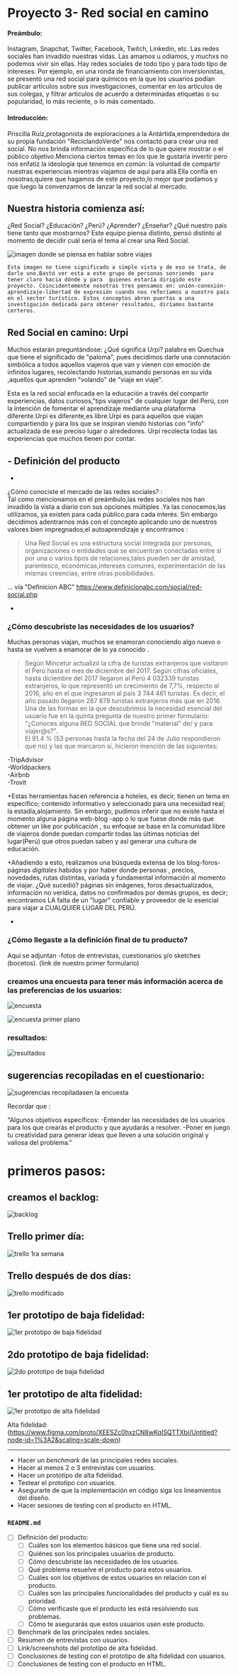 
  # Proyecto 3- Red social en camino 


#### Preámbulo:                                
Instagram, Snapchat, Twitter, Facebook, Twitch, Linkedin, etc. Las redes sociales han invadido nuestras vidas. Las amamos u odiamos, y muchxs no podemos vivir sin ellas. Hay redes sociales de todo tipo y para todo tipo de intereses. Por ejemplo, en una ronda de financiamiento con inversionistas, se presentó una red social para químicos en la que los usuarios podían publicar artículos sobre sus investigaciones, comentar en los artículos de sus colegas, y filtrar artículos de acuerdo a determinadas etiquetas o su popularidad, lo más reciente, o lo más comentado.

#### Introducción:
Priscilla Ruíz,protagonista de exploraciones a la Antártida,emprendedora de su propia fundación "ReciclandoVerde" nos contactó para  crear una red social. No nos brinda información específica de lo que quiere mostrar o el público objetivo.Menciona  ciertos temas en los que le gustaría invertir pero  nos enfatiz la ideología que tenemos en común: la voluntad de compartir nuestras experiencias mientras viajamos de aquí para allá.Ella confía en nosotras,quiere que hagamos de este proyecto,lo mejor que podamos  y que luego la convenzamos de lanzar la red social al mercado.


## Nuestra historia comienza así:
¿Red Social? ¿Educación? ¿Perú? ¿Aprender? ¿Enseñar? ¿Qué nuestro país tiene tanto que mostrarnos?
Este equipo piensa distinto, pensó distinto al momento de decidir cuál sería el tema al crear una Red Social.

  ![imagen donde se piensa en hablar sobre viajes](https://scontent-scl1-1.xx.fbcdn.net/v/t1.15752-9/37421179_1719512124768932_8314206616538841088_n.png?_nc_cat=0&oh=71ccce2d5dedad4a1bb79c894ae6c318&oe=5BCA0EAF)

    Esta imagen no tiene significado a simple vista y de eso se trata, de darle uno.Bastó ver esta a este grupo de personas sonriendo  para tener claro hacia dónde y para  quienes estaría dirigido este proyecto. Coincidentemente nosotras tres pensamos en: unión-conexión-aprendizaje-libertad de expresión cuando nos referíamos a nuestro país en el sector turístico. Estos conceptos abren puertas a una investigación dedicada para obtener resultados, diríamos bastante certeros.
    
## Red Social en camino: Urpi

Muchos estarán preguntándose: ¿Qué significa Urpi? palabra en Quechua que tiene el significado de "paloma", pues decidimos darle una connotación simbólica a todos aquellos viajeros  que van y vienen con emoción de infinitos lugares, recolectando historias,sumando personas en su vida ,aquellos que aprenden "volando" de "viaje en viaje".

Esta es la red social enfocada en la educación a través del compartir experiencias, datos curiosos,"tips viajeros" de cualquier lugar del Perú, con la intención de fomentar el aprendizaje  mediante una plataforma diferente.Urpi es diferente,es libre.Urpi es para aquellos que viajan compartiendo y para los que se inspiran viendo historias con "info" actualizada de ese preciso lugar o alrededores. Urpi recolecta todas las experiencias que muchos tienen por contar.

##            - Definición del producto


-
¿Cómo conociste el mercado de las redes sociales? :   
 Tal como mencionamos en el preámbulo,las redes sociales nos han invadido la vista a diario con sus opciones múltiples .Ya las conocemos,las utilizamos, ya existen para cada público,para cada interés. Sin embargo decidimos adentrarnos más con el concepto aplicando uno de nuestros valores bien impregnados;el autoaprendizaje y encontramos :

 >Una Red Social es una estructura social integrada por personas, organizaciones o entidades que se encuentran conectadas entre sí por una o varios tipos de relaciones,tales pueden ser  de amistad, parentesco, económicas,intereses comunes, experimentación de las mismas creencias, entre otras posibilidades.

... vía "Definicion ABC"
https://www.definicionabc.com/social/red-social.php   


-
### ¿Cómo descubriste las necesidades de los usuarios? 
  Muchas personas viajan, muchos se enamoran conociendo algo nuevo o hasta se vuelven a enamorar de lo ya conocido .
  >Según Mincetur actualizó la cifra de turistas extranjeros que visitaron el Perú hasta el mes de diciembre del 2017. Según cifras oficiales, hasta diciembre del 2017 llegaron al Perú 4 032339 turistas extranjeros, lo que representó un crecimiento de 7,7%, respecto al 2016, año en el que ingresaron al país 3 744 461 turistas. Es decir, el año pasado llegaron 287 878 turistas extranjeros más que en 2016.
 Una de las formas en la que descubrimos la necesidad esencial del usuario fue en la quinta pregunta de nuestro primer formulario:
"¿Conoces alguna RED SOCIAL que brinde "material" de/ y para viajer@s?".  
El 91.4 % (53 personas hasta la fecha del 24 de Julio respondieron que no) y las que marcaron  sí, hicieron mención de las siguientes:

-TripAdvisor  
-Worldpackers  
-Airbnb  
-Trovit

+Estas herramientas hacen referencia a hoteles, es decir, tienen un tema en específico; contenido informativo y seleccionado para una necesidad real; la estadía,alojamiento. Sin embargo, pudimos inferir que  no existe hasta el momento alguna página web-blog -app o lo que fuese donde más que obtener un like por publicación , su enfoque se base en la comunidad libre de viajeros donde puedan compartir todas las últimas noticias del lugar(Perú) que otros puedan saben y así generar una cultura de educación.

+Añadiendo a esto, realizamos una búsqueda extensa de los blog-foros-páginas *digitales* habidos y por haber donde personas , precios, novedades, rutas distintas, variada y fundamental información al momento de viajar. ¿Qué sucedió? páginas sin imágenes, foros desactualizados, información no verídica, datos no confirmados por demás grupos, es decir; encontramos LA falta de un "lugar" confiable y proveedor de lo esencial para viajar a CUALQUIER LUGAR DEL PERÚ.


-

### ¿Cómo llegaste a la definición final de tu producto?


Aquí se adjuntan
-fotos de entrevistas, cuestionarios y/o sketches
(bocetos). (link de nuestro primer formulario)

### creamos una encuesta para tener más información acerca de las preferencias de los usuarios:
![encuesta](https://scontent-scl1-1.xx.fbcdn.net/v/t1.15752-9/37790019_1725330907520387_4919293470247485440_n.png?_nc_cat=0&oh=428ac94ac0cb4d69195b871e6b377835&oe=5BDA4C18)

![encuesta primer plano](https://scontent-scl1-1.xx.fbcdn.net/v/t1.15752-9/37710085_1725340624186082_2109743959348609024_n.png?_nc_cat=0&oh=cc3f69357f31ec20dce9559936be6a65&oe=5BD7CF6C)

### resultados:

![resultados](https://scontent-scl1-1.xx.fbcdn.net/v/t1.15752-9/37771499_1726985594021585_8616899839793299456_n.png?_nc_cat=0&oh=0ab1cdd1bd67bb1adb04bd5009937575&oe=5C0BA641)

## sugerencias recopiladas en el cuestionario:
![sugerencias recopiladasen la encuesta](https://scontent-scl1-1.xx.fbcdn.net/v/t1.15752-9/37767458_1726993257354152_6568159173555519488_n.png?_nc_cat=0&oh=ef721cea32d34d05903be3b866b12e9e&oe=5BD0C59B)

Recordar que :

 "Algunos objetivos específicos:
-Entender las necesidades de los usuarios para los que crearás el producto y que ayudarás a resolver.
-Poner en juego tu creatividad para generar ideas que lleven a una solución original y valiosa del problema."

# primeros pasos:
## creamos el backlog:
![backlog](https://scontent-scl1-1.xx.fbcdn.net/v/t1.15752-9/37772637_1727568857296592_3362266275240738816_n.jpg?_nc_cat=0&oh=1514ad5d0aa183ad1213fecbadccdeb0&oe=5C0D452E)

## Trello primer día:
![trello 1ra semana](https://scontent-scl1-1.xx.fbcdn.net/v/t1.15752-9/37687023_1724405557612922_9008906912263045120_n.png?_nc_cat=0&oh=626b12b3d6cf1822974cbac551d655ff&oe=5BE02C3C)

## Trello después de dos días:

![trello modificado](https://scontent-scl1-1.xx.fbcdn.net/v/t1.15752-9/37739779_1726972100689601_4563299470921433088_n.png?_nc_cat=0&oh=65d42a78ebf7e1f6ff711fc942183d36&oe=5BCCB7F3)

## 1er prototipo de baja fidelidad:

![1er prototipo de baja fidelidad](https://scontent-scl1-1.xx.fbcdn.net/v/t1.15752-9/37757577_1727014314018713_5106207526391644160_n.jpg?_nc_cat=0&oh=1ca6646668fca3839e0d029eeb01e8ac&oe=5BDA695B)

## 2do prototipo de baja fidelidad:

![2do prototipo de baja fidelidad](https://scontent-scl1-1.xx.fbcdn.net/v/t1.15752-9/37736710_1727006844019460_1583917852103016448_n.jpg?_nc_cat=0&oh=e4fe9a677e608da12d0e9e1001e39393&oe=5BD8C840)

## 1er prototipo de alta fidelidad:
![1er prototipo de alta fidelidad](https://scontent-scl1-1.xx.fbcdn.net/v/t1.15752-9/37765313_1727561387297339_969873893986664448_n.png?_nc_cat=0&oh=16c03ce7bc6244d4b4a5f8d1acf71371&oe=5BD7F61F)

Alta fidelidad:
 (https://www.figma.com/proto/XEESZc0hxzCN8wKqISQTTXbj/Untitled?node-id=1%3A2&scaling=scale-down)

------------------------------------------------------

* Hacer un _benchmark_ de las principales redes sociales.
* Hacer al menos 2 o 3 entrevistas con usuarios.
* Hacer un prototipo de alta fidelidad.
* Testear el prototipo con usuarios.
* Asegurarte de que la implementación en código siga los lineamientos del
  diseño.
* Hacer sesiones de testing con el producto en HTML.

### `README.md`

* [ ] Definición del producto:
  * [ ] Cuáles son los elementos básicos que tiene una red social.
  * [ ] Quiénes son los principales usuarios de producto.
  * [ ] Cómo descubriste las necesidades de los usuarios.
  * [ ] Qué problema resuelve el producto para estos usuarios.
  * [ ] Cuáles son los objetivos de estos usuarios en relación con el producto.
  * [ ] Cuáles son las principales funcionalidades del producto y cuál es su prioridad.
  * [ ] Cómo verificaste que el producto les está resolviendo sus problemas.
  * [ ] Cómo te asegurarás que estos usuarios usen este producto.
* [ ] Benchmark de las principales redes sociales.
* [ ] Resumen de entrevistas con usuarios.
* [ ] Link/screenshots del prototipo de alta fidelidad.
* [ ] Conclusiones de testing con el prototipo de alta fidelidad con usuarios.
* [ ] Conclusiones de testing con el producto en HTML.